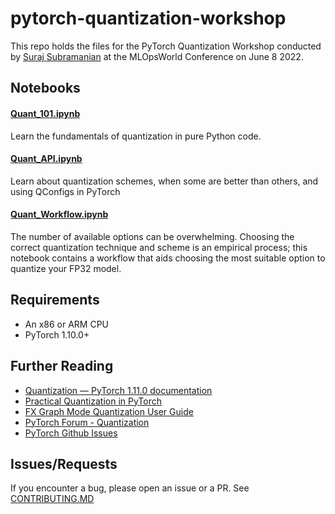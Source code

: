 # pytorch-quantization-workshop

This repo holds the files for the PyTorch Quantization Workshop conducted by [Suraj Subramanian](https://twitter.com/subramen) at the MLOpsWorld Conference on June 8 2022.

## Notebooks 
#### [Quant_101.ipynb](Quant_101.ipynb) 
Learn the fundamentals of quantization in pure Python code. 

#### [Quant_API.ipynb](Quant_API.ipynb)
Learn about quantization schemes, when some are better than others, and using QConfigs in PyTorch

#### [Quant_Workflow.ipynb](Quant_Workflow.ipynb)
The number of available options can be overwhelming. Choosing the correct quantization technique and scheme is an empirical process; this notebook contains a workflow that aids choosing the most suitable option to quantize your FP32 model. 

## Requirements
* An x86 or ARM CPU 
* PyTorch 1.10.0+

## Further Reading
* [Quantization — PyTorch 1.11.0 documentation](https://pytorch.org/docs/stable/quantization.html)
* [Practical Quantization in PyTorch](https://pytorch.org/blog/quantization-in-practice/)
* [FX Graph Mode Quantization User Guide](https://pytorch.org/tutorials/prototype/fx_graph_mode_quant_guide.html)
* [PyTorch Forum - Quantization](https://discuss.pytorch.org/c/quantization/17) 
* [PyTorch Github Issues](https://github.com/pytorch/pytorch/issues)

## Issues/Requests
If you encounter a bug, please open an issue or a PR. See [CONTRIBUTING.MD](CONTRIBUTING.MD)

